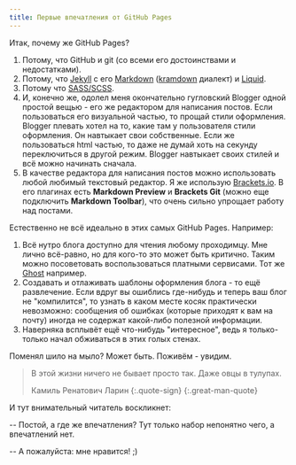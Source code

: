 ```yaml
---
title: Первые впечатления от GitHub Pages
---
```


Итак, почему же GitHub Pages?

1. Потому, что GitHub и git (со всеми его достоинствами и недостатками).
2. Потому, что [Jekyll](https://jekyllrb.com) с его
   [Markdown](https://ru.wikipedia.org/wiki/Markdown)
   ([kramdown](https://kramdown.gettalong.org) диалект) и
   [Liquid](https://github.com/Shopify/liquid/wiki).
3. Потому что [SASS/SCSS](https://ru.wikipedia.org/wiki/Sass).
4. И, конечно же, одолел меня окончательно гугловский Blogger одной простой
   вещью - его же редактором для написания постов. Если пользоваться его 
   визуальной частью, то прощай стили оформления. Blogger плевать хотел
   на то, какие там у пользователя стили оформления. Он навтыкает свои 
   собственные. Если же пользоваться html частью, то даже не думай хоть на 
   секунду переключиться в другой режим. Blogger навтыкает своих стилей и 
   всё можно начинать сначала.
5. В качестве редактора для написания постов можно использовать любой любимый
   текстовый редактор. Я же использую [Brackets.io](http://brackets.io). В его
   плагинах есть **Markdown Preview** и **Brackets Git** (можно еще подключить 
   **Markdown Toolbar**), что очень сильно упрощает работу над постами.
   
Естественно не всё идеально в этих самых GitHub Pages. Например:
1. Всё нутро блога доступно для чтения любому проходимцу. Мне лично всё-равно,
   но для кого-то это может быть критично. Таким можно посоветовать
   воспользоваться платными сервисами. Тот же [Ghost](https://ghost.org/) например.
2. Создавать и отлаживать шаблоны оформления блога - то ещё развлечение. Если
   вдруг вы ошиблись где-нибудь и теперь ваш блог не "компилится", то узнать в
   каком месте косяк практически невозможно: сообщения об ошибках (которые
   приходят к вам на почту) иногда не содержат какой-либо полезной информации.
3. Наверняка всплывёт ещё что-нибудь "интересное", ведь я только-только начал
   обживаться в этих голых стенах.

Поменял шило на мыло? Может быть. Поживём - увидим. 

> В этой жизни ничего не бывает просто так. Даже овцы в тулупах.
> 
> Камиль Ренатович Ларин
> {:.quote-sign}
{:.great-man-quote}

И тут внимательный читатель воскликнет:

-- Постой, а где же впечатления? Тут только набор непонятно чего,
а впечатлений нет.

-- А пожалуйста: мне нравится! ;)
